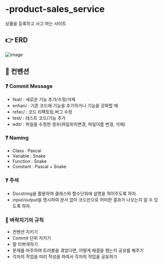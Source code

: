 # -product-sales_service
상품을 등록하고 사고 파는 사이트

## 👉 ERD

![image](https://user-images.githubusercontent.com/101394490/190910621-c492551d-df60-4f3c-95df-468cebd6a395.png)


## 📌 컨벤션

### ❓ Commit Message

- feat/ : 새로운 기능 추가/수정/삭제
- enhan/ : 기존 코드에 기능을 추가하거나 기능을 강화할 때
- refac/ : 코드 리팩토링,버그 수정
- test/ : 테스트 코드/기능 추가
- edit/ : 파일을 수정한 경우(파일위치변경, 파일이름 변경, 삭제)

### ❓ Naming

- Class : Pascal
- Variable : Snake
- Function : Snake
- Constant : Pascal + Snake

### ❓ 주석

- Docstring을 활용하여 클래스와 함수단위에 설명을 적어주도록 하자.
- input/output을 명시하여 문서 없이 코드만으로 어떠한 결과가 나오는지 알 수 있도록 하자.

### 🚷 벼락치기의 규칙

- 컨벤션 지키기
- Commit 단위 지키기
- 말 이쁘게하기
- 문제를 마주하여 트러블을 겪었다면, 어떻게 해결을 했는지 공유를 해주기
- 각자의 작업을 미리 작성을 하여서 각자의 작업을 공유하기
